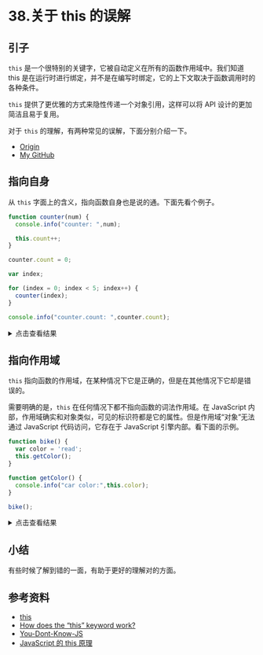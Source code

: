 # 38.关于 this 的误解
## 引子
`this` 是一个很特别的关键字，它被自动定义在所有的函数作用域中。我们知道 this 是在运行时进行绑定，并不是在编写时绑定，它的上下文取决于函数调用时的各种条件。

`this` 提供了更优雅的方式来隐性传递一个对象引用，这样可以将 API 设计的更加简洁且易于复用。

对于 `this` 的理解，有两种常见的误解，下面分别介绍一下。


- [Origin][url-origin]
- [My GitHub][url-my-github]

## 指向自身
从 `this` 字面上的含义，指向函数自身也是说的通。下面先看个例子。

```javascript
function counter(num) {
  console.info("counter: ",num);

  this.count++;
}

counter.count = 0;

var index;

for (index = 0; index < 5; index++) {
  counter(index);
}

console.info("counter.count: ",counter.count);
```

<details>
<summary>点击查看结果</summary>

![38-this-self][url-local-this-self]

打印出来的信息有 5 条，说明 `counter()` 的确调用了 5 次，但 `counter.count` 仍然是 0。说明 `this` 指向自身是错误的。

当遇到这样的问题时候，我们可以很容易的想到可以达到预期结果的方法，例如把 `count` 放到一个新的对象里面
```javascript
function counter(num) {
  console.info("counter: ",num);

  data.count++;
}

var data = {
  count:0
};

// ……………………

console.info("count: ",data.count);

```
或者显示的引用 `counter`。
```javascript
function counter(num) {
  console.info("counter: ",num);

  counter.count++;
}

counter.count = 0；

```
但这两种方法都是回避了 `this` 的问题，并不是接受了 this。

</details>

## 指向作用域
`this` 指向函数的作用域，在某种情况下它是正确的，但是在其他情况下它却是错误的。

需要明确的是，`this` 在任何情况下都不指向函数的词法作用域。在 JavaScript 内部，作用域确实和对象类似，可见的标识符都是它的属性。但是作用域“对象”无法通过 JavaScript 代码访问，它存在于 JavaScript 引擎内部。看下面的示例。

```javascript
function bike() {
  var color = 'read';
  this.getColor();
}

function getColor() {
  console.info("car color:",this.color);
}

bike();
```

<details>
<summary>点击查看结果</summary>

![38-this-scope][url-local-this-scope]

这段代码试图使用 `this` 连通 `bike()` 和 `getColor()` 的词法作用域，从而让 `getColor()` 可以访问 `bike()` 作用域里的变量 `color`，这是行不通的。

每当想要把 `this` 和词法作用域的查找混合使用时，一定要提醒自己，这是无法实现的。

</details>

## 小结
有些时候了解到错的一面，有助于更好的理解对的方面。


## 参考资料
- [this][url-mdn-this]
- [How does the “this” keyword work?][url-stackoverflow-question]
- [You-Dont-Know-JS][url-github-book]
- [JavaScript 的 this 原理][url-blog1]

[url-repository-images]:https://xxholic.github.io/segment/images

[url-mdn-this]:https://developer.mozilla.org/en-US/docs/Web/JavaScript/Reference/Operators/this
[url-stackoverflow-question]:https://stackoverflow.com/questions/3127429/how-does-the-this-keyword-work
[url-github-book]:https://github.com/getify/You-Dont-Know-JS
[url-blog1]:http://www.ruanyifeng.com/blog/2018/06/javascript-this.html

[url-local-this-self]:https://xxholic.github.io/segment/images/38/this-self.png
[url-local-this-scope]:https://xxholic.github.io/segment/images/38/this-scope.png






[url-origin]:https://github.com/XXHolic/segment/issues/40
[url-my-github]:https://github.com/XXHolic